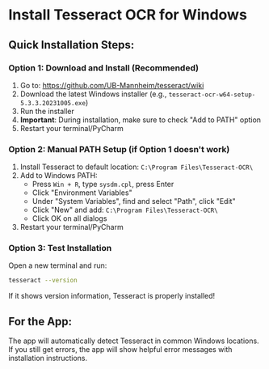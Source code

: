 # Install Tesseract OCR for Windows

## Quick Installation Steps:

### Option 1: Download and Install (Recommended)
1. Go to: https://github.com/UB-Mannheim/tesseract/wiki
2. Download the latest Windows installer (e.g., `tesseract-ocr-w64-setup-5.3.3.20231005.exe`)
3. Run the installer
4. **Important**: During installation, make sure to check "Add to PATH" option
5. Restart your terminal/PyCharm

### Option 2: Manual PATH Setup (if Option 1 doesn't work)
1. Install Tesseract to default location: `C:\Program Files\Tesseract-OCR\`
2. Add to Windows PATH:
   - Press `Win + R`, type `sysdm.cpl`, press Enter
   - Click "Environment Variables"
   - Under "System Variables", find and select "Path", click "Edit"
   - Click "New" and add: `C:\Program Files\Tesseract-OCR\`
   - Click OK on all dialogs
3. Restart your terminal/PyCharm

### Option 3: Test Installation
Open a new terminal and run:
```bash
tesseract --version
```

If it shows version information, Tesseract is properly installed!

## For the App:
The app will automatically detect Tesseract in common Windows locations. If you still get errors, the app will show helpful error messages with installation instructions.
